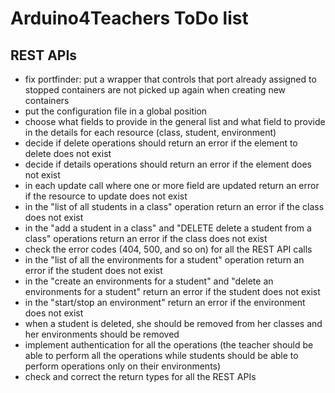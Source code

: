 # Arduino4Teachers ToDo list

## REST APIs

 * fix portfinder: put a wrapper that controls that port already assigned to stopped containers are not picked up again when creating new containers
 * put the configuration file in a global position
 * choose what fields to provide in the general list and what field to provide in the details for each resource (class, student, environment)
 * decide if delete operations should return an error if the element to delete does not exist
 * decide if details operations should return an error if the element does not exist
 * in each update call where one or more field are updated return an error if the resource to update does not exist
 * in the "list of all students in a class" operation return an error if the class does not exist
 * in the "add a student in a class" and "DELETE delete a student from a class" operations return an error if the class does not exist
 * check the error codes (404, 500, and so on) for all the REST API calls
 * in the "list of all the environments for a student" operation return an error if the student does not exist
 * in the "create an environments for a student" and "delete an environments for a student" return an error if the student does not exist
 * in the "start/stop an environment" return an error if the environment does not exist
 * when a student is deleted, she should be removed from her classes and her environments should be removed
 * implement authentication for all the operations (the teacher should be able to perform all the operations while students should be able to perform operations only on their environments)
 * check and correct the return types for all the REST APIs